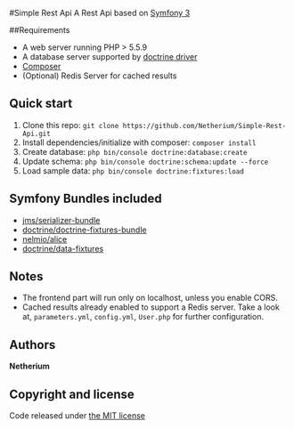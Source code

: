#Simple Rest Api
A Rest Api based on [Symfony 3](https://symfony.com/)

##Requirements
* A web server running PHP > 5.5.9
* A database server supported by [doctrine driver](http://docs.doctrine-project.org/projects/doctrine-dbal/en/latest/reference/configuration.html#driver)
* [Composer](https://getcomposer.org/)
* (Optional) Redis Server for cached results

## Quick start
1. Clone this repo: `git clone https://github.com/Netherium/Simple-Rest-Api.git`
2. Install dependencies/initialize with composer: `composer install` 
3. Create database: `php bin/console doctrine:database:create` 
4. Update schema: `php bin/console doctrine:schema:update --force`
5. Load sample data: `php bin/console doctrine:fixtures:load`

## Symfony Bundles included
* [jms/serializer-bundle](http://jmsyst.com/bundles/JMSSerializerBundle)
* [doctrine/doctrine-fixtures-bundle](https://packagist.org/packages/doctrine/doctrine-fixtures-bundle)
* [nelmio/alice](https://github.com/nelmio/alice)
* [doctrine/data-fixtures](https://github.com/doctrine/data-fixtures)

## Notes
* The frontend part will run only on localhost, unless you enable CORS.
* Cached results already enabled to support a Redis server. Take a look at, `parameters.yml`, `config.yml`, `User.php` for further configuration. 

## Authors
**Netherium**

## Copyright and license
Code released under [the MIT license](https://github.com/Netherium/Simple-Rest-Api/blob/master/LICENSE)